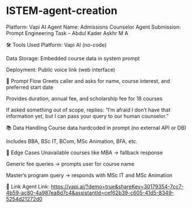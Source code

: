 # ISTEM-agent-creation
Platform: Vapi AI
Agent Name: Admissions Counselor Agent
Submission: Prompt Engineering Task – Abdul Kader Askhr M A

🛠 Tools Used
Platform: Vapi AI (no-code)

Data Storage: Embedded course data in system prompt

Deployment: Public voice link (web interface)

💬 Prompt Flow
Greets caller and asks for name, course interest, and preferred start date

Provides duration, annual fee, and scholarship fee for 18 courses

If asked something out of scope, replies:
“I’m afraid I don’t have that information yet, but I can pass your query to our human counselor.”

📚 Data Handling
Course data hardcoded in prompt (no external API or DB)

Includes BBA, BSc IT, BCom, MSc Animation, BFA, etc.

🚧 Edge Cases
Unavailable courses like MBA → fallback response

Generic fee queries → prompts user for course name

Master’s program query → responds with MSc IT and MSc Animation

🔗 Link
Agent Link: https://vapi.ai/?demo=true&shareKey=30179354-7cc7-4b59-ac80-4a987ea8d7c4&assistantId=cef62b39-c605-41d5-8349-5254d21272d0
